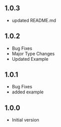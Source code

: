 ## 1.0.3

- updated README.md

## 1.0.2

- Bug Fixes 
- Major Type Changes 
- Updated Example

## 1.0.1

- Bug Fixes
- added example

## 1.0.0

- Initial version
